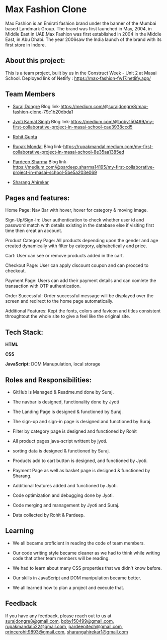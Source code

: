 
#   Max Fashion Clone

Max Fashion is an Emirati fashion brand under the banner of the 
Mumbai based Landmark Group. The brand was first launched in May, 
2004, in Middle East in UAE.Max Fashion was first established in 
2004 in the Middle East, in Abu Dhabi. The year 2006saw the India 
launch of the brand with its first store in Indore.


## About this project:
This is a team project, built by us in the Construct Week - Unit 2 at Masai School.
Deployed link of Netlify : https://max-fashion-fw17.netlify.app/
## Team Members

- [Suraj Dongre](https://www.github.com/surajDongre-16)
    Blog link-https://medium.com/@surajdongre8/max-fashion-clone-79c1b20dbda1

- [Jyoti Kamal Singh](https://www.github.com/jksingh1504)
    Blog link-https://medium.com/@boby150499/my-first-collaborative-project-in-masai-school-cae3938ccd5

- [Rohit Gupta](https://www.github.com/Rohit9894)

- [Rupak Mondal](https://www.github.com/rupakmandal522)
    Blog link-https://rupakmandal.medium.com/my-first-collaborative-project-in-masai-school-8e35aa1385ed

- [Pardeep Sharma](https://www.github.com/shadow3012)
    Blog link-https://medium.com/@pardeep.sharma14195/my-first-collaborative-project-in-masai-school-5be5a203e069

- [Sharang Ahirekar](https://www.github.com/sharangahirekar1)
## Pages and features:

Home Page: Nav Bar with hover, hover for category & moving image.

Sign-Up/Sign-In: User authentication to check whether user id and password match with details existing in the database else if visiting first time then creat an account.

Product Category Page: All products depending upon the gender and age created dynamically with filter by category, alphabetically and price.

Cart: User can see or remove products added in the cart.

Checkout Page: User can apply discount coupon and can procced to checkout.

Payment Page: Users can add their payment details and can comlete the transaction with OTP authentication.

Order Successful: Order successful message will be displayed over the screen and redirect to the home page automatically.

Additional Features: Kept the fonts, colors and favicon and titles consistent throughtout the whole site to give a feel like the original site.

## Tech Stack:

**HTML** 

**CSS**

**JavaScript:** DOM Manupulation, local storage
## Roles and Responsibilities:

- GitHub is Managed & Readme.md done by Suraj.

- The navbar is designed, functionality done by Jyoti

- The Landing Page is designed & functioned by Suraj.

- The sign-up and sign-in page is designed and functioned by Suraj.

- Filter by category page is designed and functioned by Rohit

- All product pages java-script writtent by jyoti. 
 
- sorting data is designed & functioned by Suraj.

- Products add to cart button is designed, and functioned by Jyoti.

- Payment Page as well as basket page is designed & functioned by Sharang.

- Additional features added and functioned by Jyoti.

- Code optimization and debugging done by Jyoti.

- Code merging and management by Jyoti and Suraj. 

- Data collected by Rohit & Pardeep.
## Learning
- We all became proficient in reading the code of team members.

- Our code writing style became cleaner as we had to think while writing code that other team members will be reading.

- We had to learn about many CSS properties that we didn't know before.

- Our skills in JavaScript and DOM manipulation became better.

- We all learned how to plan a project and execute that.
## Feedback

If you have any feedback, please reach out to us at surajdongre8@gmail.com, boby150499@gmail.com, rupakmandal522@gmail.com, pardeepitech@gmail.com,
princerohit9893@gmail.com, sharangahirekar1@gmail.com


